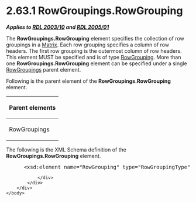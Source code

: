 <html dir="LTR" xmlns:mshelp="http://msdn.microsoft.com/mshelp" xmlns:ddue="http://ddue.schemas.microsoft.com/authoring/2003/5" xmlns:xlink="http://www.w3.org/1999/xlink" xmlns:tool="http://www.microsoft.com/tooltip">
    <head>
        <meta http-equiv="Content-Type" content="text/html; CHARSET=utf-8"></meta>
        <meta name="save" content="history"></meta>
        <title>2.63.1 RowGroupings.RowGrouping</title>
        <xml>
            <mshelp:toctitle title="2.63.1 RowGroupings.RowGrouping"></mshelp:toctitle>
            <mshelp:rltitle title="[MS-RDL]: RowGroupings.RowGrouping"></mshelp:rltitle>
            <mshelp:keyword index="A" term="8b891b78-0709-418b-9be7-b1dc9da8f57d"></mshelp:keyword>
            <mshelp:attr name="DCSext.ContentType" value="open specification"></mshelp:attr>
            <mshelp:attr name="AssetID" value="8b891b78-0709-418b-9be7-b1dc9da8f57d"></mshelp:attr>
            <mshelp:attr name="TopicType" value="kbRef"></mshelp:attr>
            <mshelp:attr name="DCSext.Title" value="[MS-RDL]: RowGroupings.RowGrouping" />
        </xml>
    </head>
    <body>
        <div id="header">
            <h1 class="heading">2.63.1 RowGroupings.RowGrouping</h1>
        </div>
        <div id="mainSection">
            <div id="mainBody">
                <div id="allHistory" class="saveHistory"></div>
                <div id="sectionSection0" class="section" name="collapseableSection">
                    

<p><b><i>Applies to </i></b><a href="a7e2ad00-07c8-4f6d-80ab-3ad55df7b233.html"><b><i>RDL 2003/10</i></b></a><b>
<i>and </i></b><a href="3ebe2912-4958-4832-b391-cad1f5e13338.html"><b><i>RDL 2005/01</i></b></a></p>

<p>The <b>RowGroupings.RowGrouping</b> element specifies the
collection of row groupings in a <a href="25419c0a-c7c6-43d7-8ca5-1af842666dcb.html">Matrix</a>. Each row grouping
specifies a column of row headers. The first row grouping is the outermost
column of row headers. This element MUST be specified and is of type <a href="b5d38fa6-6490-4b26-8e9d-dcd9571a6378.html">RowGrouping</a>. More than one
<b>RowGroupings.RowGrouping</b> element can be specified under a single <a href="fdd934e6-1fb8-4bc8-aca9-b96560e22e5b.html">RowGroupings</a> parent
element. </p>

<p>Following is the parent element of the <b>RowGroupings.RowGrouping</b>
element.</p>

<table>
 <thead>
  <tr>
   <th>
   <p>Parent elements</p>
   </th>
  </tr>
 </thead>
 <tr>
  <td>
  <p>RowGroupings</p>
  </td>
 </tr>
</table>

<p>The following is the XML Schema definition of the <b>RowGroupings.RowGrouping</b>
element.</p>

<dl>
<dd>
<div><pre> &lt;xsd:element name=&quot;RowGrouping&quot; type=&quot;RowGroupingType&quot; maxOccurs=&quot;unbounded&quot; /&gt;
</pre></div>
</dd></dl>


                </div>
            </div>
        </div>
    </body>
</html>